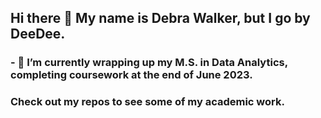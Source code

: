 ## Hi there 👋 My name is Debra Walker, but I go by DeeDee.

### - 🌱 I’m currently wrapping up my M.S. in Data Analytics, completing coursework at the end of June 2023.

### Check out my repos to see some of my academic work.

<!--
**ddwalk77/ddwalk77** is a ✨ _special_ ✨ repository because its `README.md` (this file) appears on your GitHub profile.

Here are some ideas to get you started:

- 🔭 I’m currently working on ...
- 🌱 I’m currently learning ...
- 👯 I’m looking to collaborate on ...
- 🤔 I’m looking for help with ...
- 💬 Ask me about ...
- 📫 How to reach me: ...
- ⚡ Fun fact: ...
-->
